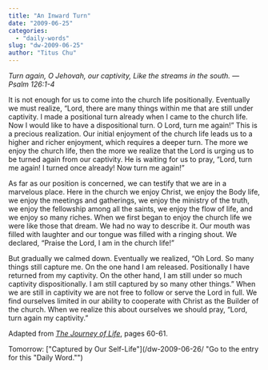 ```yaml
---
title: "An Inward Turn"
date: "2009-06-25"
categories: 
  - "daily-words"
slug: "dw-2009-06-25"
author: "Titus Chu"
---
```


_Turn again, O Jehovah, our captivity, Like the streams in the south. — Psalm 126:1-4_

It is not enough for us to come into the church life positionally. Eventually we must realize, “Lord, there are many things within me that are still under captivity. I made a positional turn already when I came to the church life. Now I would like to have a dispositional turn. O Lord, turn me again!” This is a precious realization. Our initial enjoyment of the church life leads us to a higher and richer enjoyment, which requires a deeper turn. The more we enjoy the church life, then the more we realize that the Lord is urging us to be turned again from our captivity. He is waiting for us to pray, “Lord, turn me again! I turned once already! Now turn me again!”

As far as our position is concerned, we can testify that we are in a marvelous place. Here in the church we enjoy Christ, we enjoy the Body life, we enjoy the meetings and gatherings, we enjoy the ministry of the truth, we enjoy the fellowship among all the saints, we enjoy the flow of life, and we enjoy so many riches. When we first began to enjoy the church life we were like those that dream. We had no way to describe it. Our mouth was filled with laughter and our tongue was filled with a ringing shout. We declared, “Praise the Lord, I am in the church life!”

But gradually we calmed down. Eventually we realized, “Oh Lord. So many things still capture me. On the one hand I am released. Positionally I have returned from my captivity. On the other hand, I am still under so much captivity dispositionally. I am still captured by so many other things.” When we are still in captivity we are not free to follow or serve the Lord in full. We find ourselves limited in our ability to cooperate with Christ as the Builder of the church. When we realize this about ourselves we should pray, “Lord, turn again my captivity.”

Adapted from [_The Journey of Life_](/book-journey-of-life/ "Go to the entry for this book"), pages 60-61.

Tomorrow: ["Captured by Our Self-Life"](/dw-2009-06-26/ "Go to the entry for this "Daily Word."")
